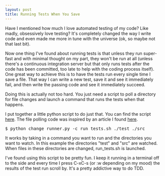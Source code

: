 ```yaml
--- 
layout: post
title: Running Tests When You Save
---
```


Have I mentioned how much I love automated testing of my code? Like madly, obsessively love testing? It's completely changed the way I write code and even made me more in tune with the universe (ok, so maybe not that last bit).

Now one thing I've found about running tests is that unless they run super-fast and with minimal thought on my part, they won't be run at all (unless there's a continuous integration server but that only runs tests after the code has been committed, too late to help with the coding process itself). One great way to achieve this is to have the tests run every single time I save a file. That way I can write a new test, save it and see it immediately fail, and then write the passing code and see it immediately succeed.

Doing this is actually not too hard. You just need a script to poll a directory for file changes and launch a command that runs the tests when that happens.

I put together a little python script to do just that. You can find the script [here](http://github.com/disnet/change-runner/blob/8c7eb62879487f032f634c0ad4a2d8b694f3c304/change_runner.py). The file polling code was inspired by an article I found [here](http://timgolden.me.uk/python/win32_how_do_i/watch_directory_for_changes.html).

<pre lang="bash">
$ python change_runner.py -c run_tests.sh ./test ./src
</pre>

It works by taking in a command you want to run and the directories you want to watch. In this example the directories "test" and "src" are watched. When files in these directories are changed, run_tests.sh is launched.

I've found using this script to be pretty fun. I keep it running in a terminal off to the side and every time I press C-xC-s (or :w depending on my mood) the results of the test run scroll by. It's a pretty addictive way to do TDD.
